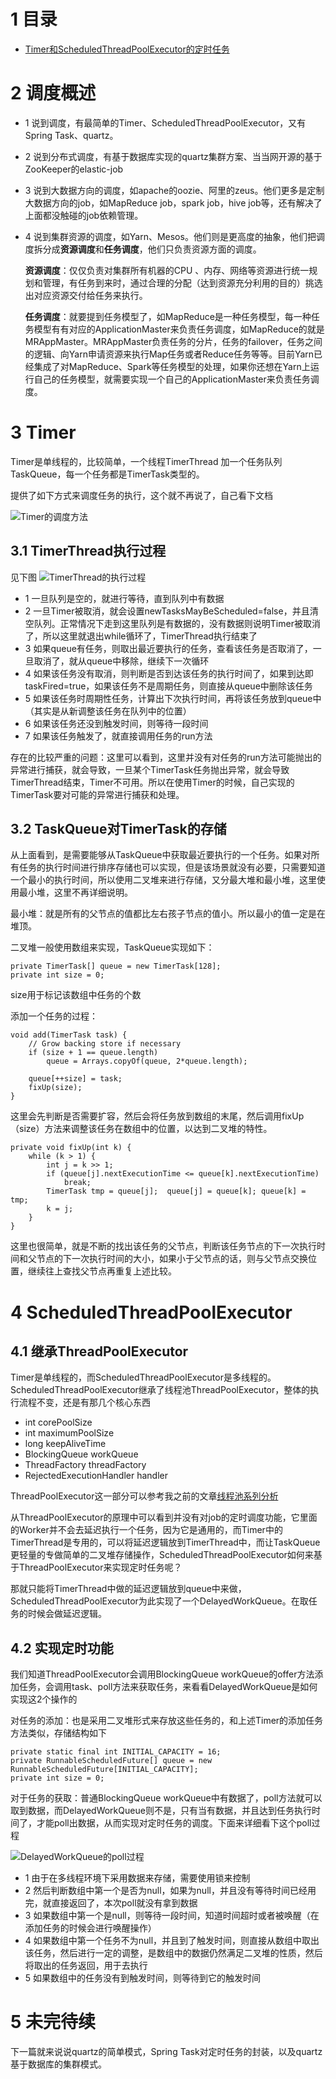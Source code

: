 # 1 目录

-	[Timer和ScheduledThreadPoolExecutor的定时任务](http://my.oschina.net/pingpangkuangmo/blog/745704)

# 2 调度概述

-	1 说到调度，有最简单的Timer、ScheduledThreadPoolExecutor，又有Spring Task、quartz。

-	2 说到分布式调度，有基于数据库实现的quartz集群方案、当当网开源的基于ZooKeeper的elastic-job

-	3 说到大数据方向的调度，如apache的oozie、阿里的zeus。他们更多是定制大数据方向的job，如MapReduce job，spark job，hive job等，还有解决了上面都没触碰的job依赖管理。

-	4 说到集群资源的调度，如Yarn、Mesos。他们则是更高度的抽象，他们把调度拆分成**资源调度**和**任务调度**，他们只负责资源方面的调度。

	**资源调度**：仅仅负责对集群所有机器的CPU 、内存、网络等资源进行统一规划和管理，有任务到来时，通过合理的分配（达到资源充分利用的目的）挑选出对应资源交付给任务来执行。

	**任务调度**：就要提到任务模型了，如MapReduce是一种任务模型，每一种任务模型有有对应的ApplicationMaster来负责任务调度，如MapReduce的就是MRAppMaster。MRAppMaster负责任务的分片，任务的failover，任务之间的逻辑、向Yarn申请资源来执行Map任务或者Reduce任务等等。目前Yarn已经集成了对MapReduce、Spark等任务模型的处理，如果你还想在Yarn上运行自己的任务模型，就需要实现一个自己的ApplicationMaster来负责任务调度。

# 3 Timer

Timer是单线程的，比较简单，一个线程TimerThread 加一个任务队列TaskQueue，每一个任务都是TimerTask类型的。

提供了如下方式来调度任务的执行，这个就不再说了，自己看下文档

![Timer的调度方法](https://static.oschina.net/uploads/img/201609/12104540_cvbE.png "Timer的调度方法")

## 3.1 TimerThread执行过程

见下图
![TimerThread的执行过程](https://static.oschina.net/uploads/img/201609/12105744_4rwU.png "TimerThread的执行过程")

-	1 一旦队列是空的，就进行等待，直到队列中有数据
-	2 一旦Timer被取消，就会设置newTasksMayBeScheduled=false，并且清空队列。正常情况下走到这里队列是有数据的，没有数据则说明Timer被取消了，所以这里就退出while循环了，TimerThread执行结束了
-	3 如果queue有任务，则取出最近要执行的任务，查看该任务是否取消了，一旦取消了，就从queue中移除，继续下一次循环
-	4 如果该任务没有取消，则判断是否到达该任务的执行时间了，如果到达即taskFired=true，如果该任务不是周期任务，则直接从queue中删除该任务
-	5 如果该任务时周期性任务，计算出下次执行时间，再将该任务放到queue中（其实是从新调整该任务在队列中的位置）
-	6 如果该任务还没到触发时间，则等待一段时间
-	7 如果该任务触发了，就直接调用任务的run方法

存在的比较严重的问题：这里可以看到，这里并没有对任务的run方法可能抛出的异常进行捕获，就会导致，一旦某个TimerTask任务抛出异常，就会导致TimerThread结束，Timer不可用。所以在使用Timer的时候，自己实现的TimerTask要对可能的异常进行捕获和处理。

## 3.2 TaskQueue对TimerTask的存储

从上面看到，是需要能够从TaskQueue中获取最近要执行的一个任务。如果对所有任务的执行时间进行排序存储也可以实现，但是该场景就没有必要，只需要知道一个最小的执行时间，所以使用二叉堆来进行存储，又分最大堆和最小堆，这里使用最小堆，这里不再详细说明。

最小堆：就是所有的父节点的值都比左右孩子节点的值小。所以最小的值一定是在堆顶。

二叉堆一般使用数组来实现，TaskQueue实现如下：

	private TimerTask[] queue = new TimerTask[128];
	private int size = 0;

size用于标记该数组中任务的个数

添加一个任务的过程：

	void add(TimerTask task) {
        // Grow backing store if necessary
        if (size + 1 == queue.length)
            queue = Arrays.copyOf(queue, 2*queue.length);

        queue[++size] = task;
        fixUp(size);
    }

这里会先判断是否需要扩容，然后会将任务放到数组的末尾，然后调用fixUp（size）方法来调整该任务在数组中的位置，以达到二叉堆的特性。

	private void fixUp(int k) {
        while (k > 1) {
            int j = k >> 1;
            if (queue[j].nextExecutionTime <= queue[k].nextExecutionTime)
                break;
            TimerTask tmp = queue[j];  queue[j] = queue[k]; queue[k] = tmp;
            k = j;
        }
    }

这里也很简单，就是不断的找出该任务的父节点，判断该任务节点的下一次执行时间和父节点的下一次执行时间的大小，如果小于父节点的话，则与父节点交换位置，继续往上查找父节点再重复上述比较。

# 4 ScheduledThreadPoolExecutor

## 4.1 继承ThreadPoolExecutor

Timer是单线程的，而ScheduledThreadPoolExecutor是多线程的。ScheduledThreadPoolExecutor继承了线程池ThreadPoolExecutor，整体的执行流程不变，还是有那几个核心东西

-	int corePoolSize
-	int maximumPoolSize
-	long keepAliveTime
-	BlockingQueue<Runnable> workQueue
-	ThreadFactory threadFactory
-	RejectedExecutionHandler handler

ThreadPoolExecutor这一部分可以参考我之前的文章[线程池系列分析](http://my.oschina.net/pingpangkuangmo/blog?catalog=3543082)

从ThreadPoolExecutor的原理中可以看到并没有对job的定时调度功能，它里面的Worker并不会去延迟执行一个任务，因为它是通用的，而Timer中的TimerThread是专用的，可以将延迟逻辑放到TimerThread中，而让TaskQueue更轻量的专做简单的二叉堆存储操作，ScheduledThreadPoolExecutor如何来基于ThreadPoolExecutor来实现定时任务呢？

那就只能将TimerThread中做的延迟逻辑放到queue中来做，ScheduledThreadPoolExecutor为此实现了一个DelayedWorkQueue。在取任务的时候会做延迟逻辑。

## 4.2 实现定时功能

我们知道ThreadPoolExecutor会调用BlockingQueue<Runnable> workQueue的offer方法添加任务，会调用task、poll方法来获取任务，来看看DelayedWorkQueue是如何实现这2个操作的

对任务的添加：也是采用二叉堆形式来存放这些任务的，和上述Timer的添加任务方法类似，存储结构如下

	private static final int INITIAL_CAPACITY = 16;
    private RunnableScheduledFuture[] queue = new RunnableScheduledFuture[INITIAL_CAPACITY];
    private int size = 0;

对于任务的获取：普通BlockingQueue<Runnable> workQueue中有数据了，poll方法就可以取到数据，而DelayedWorkQueue则不是，只有当有数据，并且达到任务执行时间了，才能poll出数据，从而实现对定时任务的调度。下面来详细看下这个poll过程

![DelayedWorkQueue的poll过程](https://static.oschina.net/uploads/img/201609/12122100_04M6.png "DelayedWorkQueue的poll过程")

-	1 由于在多线程环境下采用数据来存储，需要使用锁来控制
-	2 然后判断数组中第一个是否为null，如果为null，并且没有等待时间已经用完，就直接返回了，本次poll就没有拿到数据
-	3 如果数组中第一个是null，则等待一段时间，知道时间超时或者被唤醒（在添加任务的时候会进行唤醒操作）
-	4 如果数组中第一个任务不为null，并且到了触发时间，则直接从数组中取出该任务，然后进行一定的调整，是数组中的数据仍然满足二叉堆的性质，然后将取出的任务返回，用于去执行
-	5 如果数组中的任务没有到触发时间，则等待到它的触发时间

# 5 未完待续

下一篇就来说说quartz的简单模式，Spring Task对定时任务的封装，以及quartz基于数据库的集群模式。